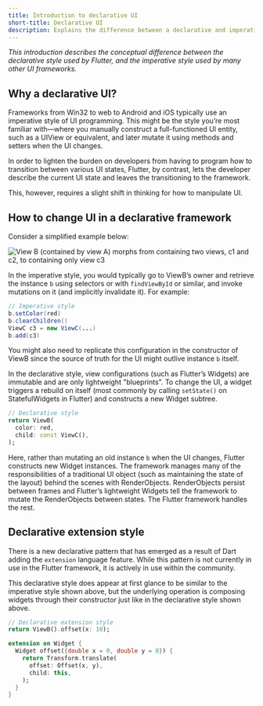 ```yaml
---
title: Introduction to declarative UI
short-title: Declarative UI
description: Explains the difference between a declarative and imperative programming style.
---
```


<?code-excerpt path-base="get-started/flutter-for/declarative"?>

_This introduction describes the conceptual difference between the
declarative style used by Flutter, and the imperative style used by
many other UI frameworks._

## Why a declarative UI?

Frameworks from Win32 to web to Android and iOS typically use an imperative
style of UI programming. This might be the style you’re most familiar
with&mdash;where you manually construct a full-functioned UI entity,
such as a UIView or equivalent, and later mutate it using methods and
setters when the UI changes.

In order to lighten the burden on developers from having to program how to
transition between various UI states, Flutter, by contrast,
lets the developer describe the current UI state and leaves the
transitioning to the framework.

This, however, requires a slight shift in thinking for how to manipulate UI.

## How to change UI in a declarative framework

Consider a simplified example below:

<img src="/assets/images/docs/declarativeUIchanges.png" alt="View B (contained by view A) morphs from containing two views, c1 and c2, to containing only view c3">

In the imperative style, you would typically go to ViewB’s owner
and retrieve the instance `b` using selectors or with `findViewById` or similar,
and invoke mutations on it (and implicitly invalidate it). For example:

```java
// Imperative style
b.setColor(red)
b.clearChildren()
ViewC c3 = new ViewC(...)
b.add(c3)
```

You might also need to replicate this configuration in the constructor of
ViewB since the source of truth for the UI might outlive instance `b` itself.

In the declarative style, view configurations (such as Flutter’s Widgets)
are immutable and are only lightweight "blueprints". To change the UI,
a widget triggers a rebuild on itself (most commonly by calling `setState()`
on StatefulWidgets in Flutter) and constructs a new Widget subtree.

<?code-excerpt "lib/main.dart (declarative)"?>
```dart
// Declarative style
return ViewB(
  color: red,
  child: const ViewC(),
);
```

Here, rather than mutating an old instance `b` when the UI changes,
Flutter constructs new Widget instances. The framework manages many of the
responsibilities of a traditional UI object (such as maintaining the
state of the layout) behind the scenes with RenderObjects.
RenderObjects persist between frames and Flutter’s lightweight Widgets
tell the framework to mutate the RenderObjects between states.
The Flutter framework handles the rest.

## Declarative extension style

There is a new declarative pattern that has emerged as a result of Dart 
adding the `extension` language feature. While this pattern is not currently 
in use in the Flutter framework, it is actively in use within the community.

This declarative style does appear at first glance to be similar to the imperative
style shown above, but the underlying operation is composing widgets through
their constructor just like in the declarative style shown above.

```dart
// Declarative extension style
return ViewB().offset(x: 10);

extension on Widget {
  Widget offset({double x = 0, double y = 0}) {
    return Transform.translate(
      offset: Offset(x, y),
      child: this,
    );
  }
}
```


